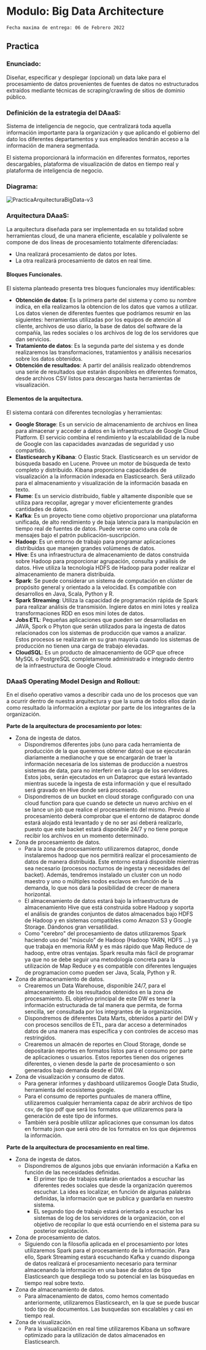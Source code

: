 # Modulo: Big Data Architecture
`Fecha maxima de entrega: 06 de Febrero 2022`

## Practica ##
### Enunciado: ###
Diseñar, especificar y desplegar (opcional) un data lake para el procesamiento de datos provenientes de fuentes de datos no estructurados extraídos mediante técnicas de scraping/crawling de sitios de dominio público.




### Definición de la estrategia del DAaaS: ###
Sistema de inteligencia de negocio, que centralizará toda aquella información importante para la organización y que aplicando el gobierno del dato los diferentes departamentos y sus empleados tendrán acceso a la información de manera segmentada.

El sistema proporcionará la información en diferentes formatos, reportes descargables, plataforma de visualización de datos en tiempo real y plataforma de inteligencia de negocio.




### Diagrama: ###

![PracticaArquitecturaBigData-v3](https://user-images.githubusercontent.com/2152086/152693994-af039b83-01b9-4514-ab56-686d45acef7d.jpg)




### Arquitectura DAaaS: ###
La arquitectura diseñada para ser implementada en su totalidad sobre herramientas cloud, de una manera eficiente, escalable y polivalente se compone de dos líneas de procesamiento totalmente diferenciadas:

* Una realizará procesamiento de datos por lotes.
* La otra realizará procesamiento de datos en real time.


#### Bloques Funcionales. ####
El sistema planteado presenta tres bloques funcionales muy identificables:

* **Obtención de datos**: Es la primera parte del sistema y como su nombre indica, en ella realizamos la obtencion de los datos que vamos a utilizar. Los datos vienen de diferentes fuentes que podríamos resumir en las siguientes: herramientas utilizadas por los equipos de atención al cliente, archivos de uso diario, la base de datos del software de la compañía, las redes sociales o los archivos de log de los servidores que dan servicios.
* **Tratamiento de datos**: Es la segunda parte del sistema y es donde realizaremos las transformaciones, tratamientos y análisis necesarios sobre los datos obtenidos. 
* **Obtención de resultados**: A partir del análisis realizado obtendremos una serie de resultados que estarán disponibles en diferentes formatos, desde archivos CSV listos para descargas hasta herramientas de visualización.



#### Elementos de la arquitectura. ####
El sistema contará con diferentes tecnologías y herramientas:

* **Google Storage**: Es un servicio de almacenamiento de archivos en línea para almacenar y acceder a datos en la infraestructura de Google Cloud Platform. El servicio combina el rendimiento y la escalabilidad de la nube de Google con las capacidades avanzadas de seguridad y uso compartido.
* **Elasticsearch y Kibana**: O Elastic Stack. Elasticsearch es un servidor de búsqueda basado en Lucene. Provee un motor de búsqueda de texto completo y distribuido. Kibana proporciona capacidades de visualización a la información indexada en Elasticsearch. Será utilizado para el almacenamiento y visualización de la información basada en texto. 
* **Flume**: Es un servicio distribuido, fiable y altamente disponible que se utiliza para recopilar, agregar y mover eficientemente grandes cantidades de datos.
* **Kafka**: Es un proyecto tiene como objetivo proporcionar una plataforma unificada, de alto rendimiento y de baja latencia para la manipulación en tiempo real de fuentes de datos. Puede verse como una cola de mensajes bajo el patrón publicación-suscripción.
* **Hadoop**: Es un entorno de trabajo para programar aplicaciones distribuidas que manejen grandes volúmenes de datos.
* **Hive**: Es una infraestructura de almacenamiento de datos construida sobre Hadoop para proporcionar agrupación, consulta y análisis de datos. Hive utiliza la tecnología HDFS de Hadoop para poder realizar el almacenamiento de manera distribuida.
* **Spark**: Se puede considerar un sistema de computación en clúster de propósito general y orientado a la velocidad. Es compatible con desarrollos en Java, Scala, Python y R.
* **Spark Streaming**: Utiliza la capacidad de programación rápida de Spark para realizar análisis de transmisión. Ingiere datos en mini lotes y realiza transformaciones RDD en esos mini lotes de datos.
* **Jobs ETL**: Pequeñas aplicaciones que pueden ser desarrolladas en JAVA, Spork o Phyton que serán utilizados para la ingesta de datos relacionados con los sistemas de producción que vamos a analizar. Estos procesos se realizarán en su gran mayoría cuando los sistemas de producción no tienen una carga de trabajo elevadas.
* **CloudSQL**: Es un producto de almacenamiento de GCP que ofrece MySQL o PostgreSQL completamente administrado e integrado dentro de la infraestructura de Google Cloud.




### DAaaS Operating Model Design and Rollout: ###
En el diseño operativo vamos a describir cada uno de los procesos que van a ocurrir dentro de nuestra arquitectura y que la suma de todos ellos darán como resultado la información a explotar por parte de los integrantes de la organización.

**Parte de la arquitectura de procesamiento por lotes:**

* Zona de ingesta de datos.
	* Dispondremos diferentes jobs (uno para cada herramienta de producción de la que queremos obtener datos) que se ejecutarán diariamente a medianoche y que se encargarán de traer la información necesaria de los sistemas de producción a nuestros sistemas de data, para no interferir en la carga de los servidores. Estos jobs, serán ejecutados en un Dataproc que estará levantado mientras sucede la ingesta de esta información y que el resultado será gravado en Hive donde será procesado.
	* Dispondremos de un bucket en cloud storage configurado con una cloud function para que cuando se detecte un nuevo archivo en el se lance un job que realice el procesamiento del mismo. Previo al procesamiento deberá comprobar que el entorno de dataproc donde estará alojado está levantado y de no ser así deberá realizarlo, puesto que este backet estará disponible 24/7 y no tiene porque recibir los archivos en un momento determinado.
* Zona de procesamiento de datos.
	* Para la zona de procesamiento utilizaremos dataproc, donde instalaremos hadoop que nos permitirá realizar el procesamiento de datos de manera distribuida. Este entorno estará disponible mientras sea necesario (procesos nocturnos de ingesta y necesidades del backet). Además, tendremos instalado un cluster con un nodo maestro y uno o múltiples nodos esclavos en función de la demanda, lo que nos dará la posibilidad de crecer de manera horizontal.
	* El almacenamiento de datos estará bajo la infraestructura de almacenamiento Hive que está construida sobre Hadoop y soporta el análisis de grandes conjuntos de datos almacenados bajo HDFS de Hadoop y en sistemas compatibles como Amazon S3 y Google Storage. Dándonos gran versatilidad. 
	* Como "cerebro" del procesamiento de datos utilizaremos Spark haciendo uso del "músculo" de Hadoop (Hadoop YARN, HDFS ...) ya que trabaja en memoria RAM y es más rápido que Map Reduce de hadoop, entre otras ventajas. Spark resulta más fácil de programar ya que no se debe seguir una metodología concreta para la utilización de Map Reduce y es compatible con diferentes lenguajes de programacion como pueden ser Java, Scala, Python y R.
* Zona de almacenamiento de datos.
	* Crearemos un Data Warehouse, disponible 24/7, para el almacenamiento de los resultados obtenidos en la zona de procesamiento. EL objetivo principal de este DW es tener la información estructurada de tal manera que permita, de forma sencilla, ser consultada por los integrantes de la organización. 
	* Dispondremos de diferentes Data Marts, obtenidos a partir del DW y con procesos sencillos de ETL, para dar acceso a determinados datos de una manera mas específica y con controles de acceso mas restringidos.
	* Crearemos un almacén de reportes en Cloud Storage, donde se depositarán reportes en formatos listos para el consumo por parte de aplicaciones o usuarios. Estos reportes tienen dos orígenes diferentes, o vienen desde la parte de procesamiento o son generados bajo demanda desde el DW.
* Zona de visualización y consumo de datos.
	* Para generar informes y dashboard utilizaremos Google Data Studio, herramienta del ecosistema google.
	* Para el consumo de reportes puntuales de manera offline, utilizaremos cualquier herramienta capaz de abrir archivos de tipo csv, de tipo pdf que será los formatos que utilizaremos para la generación de este tipo de informes.
	* También será posible utilizar aplicaciones que consuman los datos en formato json que será otro de los formatos en los que dejaremos la información.


**Parte de la arquitectura de procesamiento en real time.**

* Zona de ingesta de datos.
	* 	Dispondremos de algunos jobs que enviarán información a Kafka en función de las necesidades definidas.
		*  El primer tipo de trabajos estarán orientados a escuchar las diferentes redes sociales que desde la organización queremos escuchar. La idea es localizar, en función de algunas palabras definidas, la información que se publica y guardarla en nuestro sistema.
		*  EL segundo tipo de trabajo estará orientado a escuchar los sistemas de log de los servidores de la organización, con el objetivo de recopilar lo que está ocurriendo en el sistema para su posterior explotación.
* Zona de procesamiento de datos.
	* 	Siguiendo con la filosofía aplicada en el procesamiento por lotes utilizaremos Spark para el procesamiento de la información. Para ello, Spark Streaming estará escuchando Kafka y cuando disponga de datos realizará el procesamiento necesario para terminar almacenando la información en una base de datos de tipo Elasticsearch que despliega todo su potencial en las búsquedas en tiempo real sobre texto.
* Zona de almacenamiento de datos.
	* 	Para almacenamiento de datos, como hemos comentado anteriormente, utilizaremos Elasticsearch, en la que se puede buscar todo tipo de documentos. Las busquedas son escalables y casi en tiempo real. 
* Zona de visualización.
	* Para la visualización en real time utilizaremos Kibana un software optimizado para la utilización de datos almacenados en Elasticsearch.


